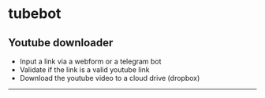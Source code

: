 # tubebot
Youtube downloader
---
- Input a link via a webform or a telegram bot
- Validate if the link is a valid youtube link
- Download the youtube video to a cloud drive (dropbox)

---
